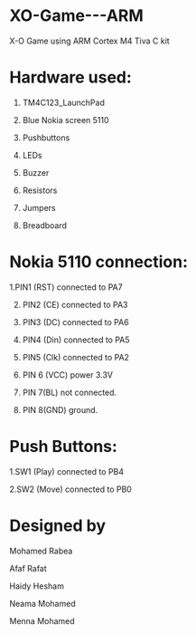# XO-Game---ARM
X-O Game using ARM Cortex M4 Tiva C kit

# Hardware used:
1.	TM4C123_LaunchPad

2.	Blue Nokia screen 5110

3.	Pushbuttons

4.	LEDs

5.	Buzzer

6.	Resistors

7.	Jumpers

8.	Breadboard

# Nokia 5110 connection:
1.PIN1 (RST) connected to PA7

2. PIN2 (CE) connected to PA3

3. PIN3 (DC) connected to PA6

4. PIN4 (Din) connected to PA5

5. PIN5 (Clk) connected to PA2

6. PIN 6 (VCC) power 3.3V

7. PIN 7(BL) not connected.

8. PIN 8(GND) ground.

# Push Buttons:
1.SW1 (Play) connected to PB4

2.SW2 (Move) connected to PB0


# Designed by
Mohamed Rabea

Afaf Rafat

Haidy Hesham

Neama Mohamed

Menna Mohamed
